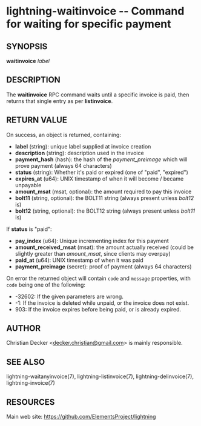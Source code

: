 lightning-waitinvoice -- Command for waiting for specific payment
=================================================================

SYNOPSIS
--------

**waitinvoice** *label*

DESCRIPTION
-----------

The **waitinvoice** RPC command waits until a specific invoice is paid,
then returns that single entry as per **listinvoice**.

RETURN VALUE
------------

[comment]: # (GENERATE-FROM-SCHEMA-START)
On success, an object is returned, containing:
- **label** (string): unique label supplied at invoice creation
- **description** (string): description used in the invoice
- **payment_hash** (hash): the hash of the *payment_preimage* which will prove payment (always 64 characters)
- **status** (string): Whether it's paid or expired (one of "paid", "expired")
- **expires_at** (u64): UNIX timestamp of when it will become / became unpayable
- **amount_msat** (msat, optional): the amount required to pay this invoice
- **bolt11** (string, optional): the BOLT11 string (always present unless *bolt12* is)
- **bolt12** (string, optional): the BOLT12 string (always present unless *bolt11* is)

If **status** is "paid":
  - **pay_index** (u64): Unique incrementing index for this payment
  - **amount_received_msat** (msat): the amount actually received (could be slightly greater than *amount_msat*, since clients may overpay)
  - **paid_at** (u64): UNIX timestamp of when it was paid
  - **payment_preimage** (secret): proof of payment (always 64 characters)

[comment]: # (GENERATE-FROM-SCHEMA-END)

On error the returned object will contain `code` and `message` properties,
with `code` being one of the following:

- -32602: If the given parameters are wrong.
- -1: If the invoice is deleted while unpaid, or the invoice does not exist.
- 903: If the invoice expires before being paid, or is already expired.

AUTHOR
------

Christian Decker <<decker.christian@gmail.com>> is mainly
responsible.

SEE ALSO
--------

lightning-waitanyinvoice(7), lightning-listinvoice(7),
lightning-delinvoice(7), lightning-invoice(7)

RESOURCES
---------

Main web site: <https://github.com/ElementsProject/lightning>

[comment]: # ( SHA256STAMP:6c4df3bb97df9f87583725ef31e803900ac548e17506692f9da365a3e4bbf18f)
